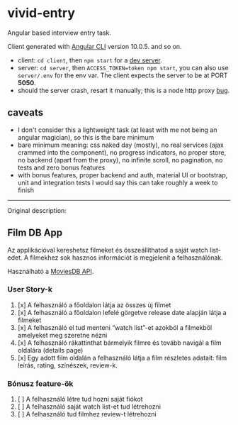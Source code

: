 # vivid-entry

Angular based interview entry task.

Client generated with [Angular CLI](https://github.com/angular/angular-cli) version 10.0.5. and so on.

- client: `cd client`, then `npm start` for a [dev server](http://localhost:4200/).
- server: `cd server`, then `ACCESS_TOKEN=token npm start`, you can also use `server/.env` for the env var.
  The client expects the server to be at PORT **5050**.
- should the server crash, resart it manually; this is a node http
  proxy [bug](https://github.com/http-party/node-http-proxy/search?q=econnreset&type=Issues).

## caveats

- I don't consider this a lightweight task (at least with me not being an angular magician),
  so this is the bare minimum
- bare minimum meaning: css naked day (mostly), no real services (ajax crammed into the component),
  no progress indicators, no proper store, no backend (apart from the proxy),
  no infinite scroll, no pagination, no tests and zero bonus features
- with bonus features, proper backend and auth, material UI or bootstrap, unit and integration tests
  I would say this can take roughly a week to finish

---

Original description:

## Film DB App

Az applikációval kereshetsz filmeket és összeállíthatod a saját watch list-edet.
A filmekhez sok hasznos információt is megjelenít a felhasználónak.

Használható a [MoviesDB API](https://developers.themoviedb.org/3).

### User Story-k

1. [x] A felhasználó a főoldalon látja az összes új filmet
2. [x] A felhasználó a főoldalon lefelé görgetve release date alapján látja a filmeket
3. [x] A felhasználó el tud menteni “watch list”-et azokból a filmekből amelyeket meg szeretne nézni
4. [x] A felhasználó rákattinthat bármelyik filmre és tovább navigál a film oldalára (details page)
5. [x] Egy adott film oldalán a felhasználó látja a film részletes adatait: film leírás, rating, színészek, review-k.

### Bónusz feature-ök

1. [ ] A felhasználó létre tud hozni saját fiókot
2. [ ] A felhasználó saját watch list-et tud létrehozni
3. [ ] A felhasználó tud filmhez review-t létrehozni
